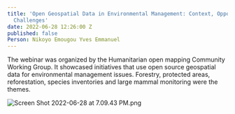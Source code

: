 ```yaml
---
title: 'Open Geospatial Data in Environmental Management: Context, Opportunities and
  Challenges'
date: 2022-06-28 12:26:00 Z
published: false
Person: Nikoyo Emougou Yves Emmanuel
---
```


The webinar was organized by the Humanitarian open mapping Community Working Group. It showcased initiatives that use open source geospatial data for environmental management issues. Forestry, protected areas, reforestation, species inventories and large mammal monitoring were the themes.

![Screen Shot 2022-06-28 at 7.09.43 PM.png](/uploads/Screen%20Shot%202022-06-28%20at%207.09.43%20PM.png)
